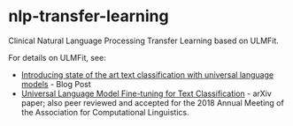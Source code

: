 # nlp-transfer-learning
Clinical Natural Language Processing Transfer Learning based on ULMFit.

For details on ULMFit, see:

* [Introducing state of the art text classification with universal language models](http://nlp.fast.ai/) - Blog Post
* [Universal Language Model Fine-tuning for Text Classification](https://arxiv.org/abs/1801.06146) - arXiv paper; also peer reviewed and accepted for the 2018 Annual Meeting of the Association for Computational Linguistics.